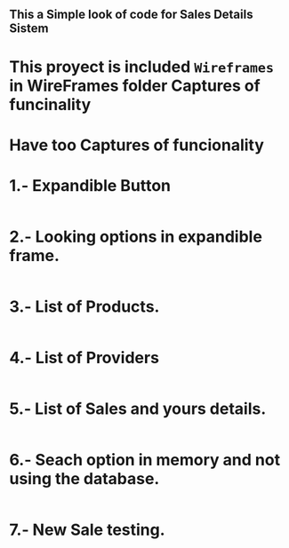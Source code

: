 ## This a Simple look of code for Sales Details Sistem

# This proyect is included `Wireframes` in WireFrames folder Captures of funcinality 

# Have too Captures of funcionality

# 1.- Expandible Button
<img src="https://github.com/ssatani/Sistema-detalle-de-venta/blob/master/1.png?raw=true" alt="">

# 2.- Looking options in expandible frame.
<img src="https://github.com/ssatani/Sistema-detalle-de-venta/blob/master/2.png?raw=true" alt="">

# 3.- List of Products.
<img src="https://github.com/ssatani/Sistema-detalle-de-venta/blob/master/3.png?raw=true" alt="">

# 4.- List of Providers
<img src="https://github.com/ssatani/Sistema-detalle-de-venta/blob/master/4.png?raw=true" alt="">

# 5.- List of Sales and yours details.
<img src="https://github.com/ssatani/Sistema-detalle-de-venta/blob/master/5.png?raw=true" alt="">

# 6.- Seach option in memory and not using the database.
<img src="https://github.com/ssatani/Sistema-detalle-de-venta/blob/master/6.png?raw=true" alt="">

# 7.- New Sale testing.
<img src="https://github.com/ssatani/Sistema-detalle-de-venta/blob/master/7.png?raw=true" alt="">
